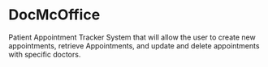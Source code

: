 # DocMcOffice
Patient Appointment Tracker System that will allow the user to create new appointments, retrieve Appointments, and update and delete appointments with specific doctors.
